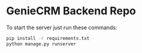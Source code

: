 # GenieCRM Backend Repo

To start the server just run these commands:
```bash
pip install -r requirements.txt
python manage.py runserver

